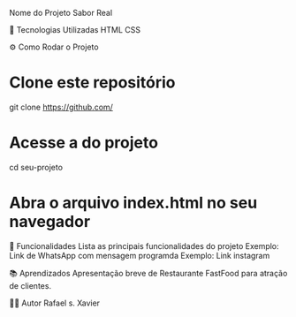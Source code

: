 Nome do Projeto
Sabor Real

🚀 Tecnologias Utilizadas
HTML
CSS

⚙️ Como Rodar o Projeto
# Clone este repositório
git clone https://github.com/

# Acesse a do projeto
cd seu-projeto

# Abra o arquivo index.html no seu navegador
📝 Funcionalidades
Lista as principais funcionalidades do projeto
Exemplo: Link de WhatsApp com mensagem programda
Exemplo: Link instagram

📚 Aprendizados
Apresentação breve de Restaurante FastFood para atração de clientes.

👩‍💻 Autor
Rafael s. Xavier
